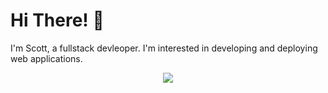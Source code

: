 # Hi There! 👋

I'm Scott, a fullstack devleoper. I'm interested in developing and deploying web applications.

<p align="center">
  <a href="https://skillicons.dev">
    <img src="https://skillicons.dev/icons?i=js,ts,java,spring,mongodb,nodejs,express,react,next,materialui,html,css,sass,tailwind,mysql,postgres,wordpress,git,linux,aws,postman,figma,ps" />
  </a>
</p>

